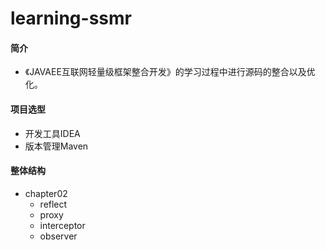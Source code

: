 # learning-ssmr

#### 简介
 * 《JAVAEE互联网轻量级框架整合开发》的学习过程中进行源码的整合以及优化。

#### 项目选型
* 开发工具IDEA
* 版本管理Maven

#### 整体结构
 * chapter02 
    *  reflect
    *  proxy
    *  interceptor
    *  observer
   ``````
